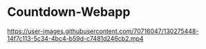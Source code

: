 # Countdown-Webapp
https://user-images.githubusercontent.com/70716047/130275448-14f7c113-5c34-4bc4-b59d-c7481d246cb2.mp4
